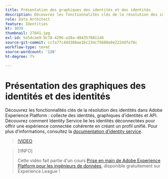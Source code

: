 ```yaml
---
title: Présentation des graphiques des identités et des identités
description: Découvrez les fonctionnalités clés de la résolution des identités dans Adobe Experience Platform&mdash, la collecte des identités, les graphiques d’identités et les API. Découvrez comment Identity Service lie les identités déconnectées pour offrir une expérience connectée cohérente en créant un profil unifié.
role: Data Architect
feature: Identities
kt: 3039
thumbnail: 27841.jpg
exl-id: 5e54cae9-9c78-4296-a28a-d043570811d4
source-git-commit: cc7a77c4dd380ae1bc23dc75608e8e2224dfe78c
workflow-type: tm+mt
source-wordcount: '128'
ht-degree: 7%

---
```


# Présentation des graphiques des identités et des identités

Découvrez les fonctionnalités clés de la résolution des identités dans Adobe Experience Platform : collecte des identités, graphiques d’identités et API. Découvrez comment Identity Service lie les identités déconnectées pour offrir une expérience connectée cohérente en créant un profil unifié. Pour plus d’informations, consultez la [documentation d’identity service](https://experienceleague.adobe.com/docs/experience-platform/identity/home.html?lang=fr).

>[!VIDEO](https://video.tv.adobe.com/v/27841?quality=12&learn=on)

>[!INFO]
>
> Cette vidéo fait partie d&#39;un cours [Prise en main de Adobe Experience Platform pour les ingénieurs de données](https://experienceleague.adobe.com/?recommended=ExperiencePlatform-D-1-2020.2), disponible gratuitement sur Experience League !

